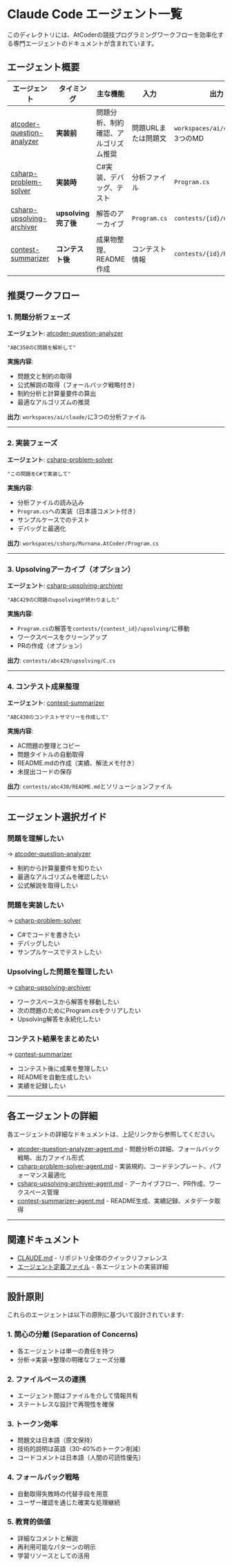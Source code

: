 # Claude Code エージェント一覧

このディレクトリには、AtCoderの競技プログラミングワークフローを効率化する専門エージェントのドキュメントが含まれています。

## エージェント概要

| エージェント | タイミング | 主な機能 | 入力 | 出力 |
|------------|----------|---------|------|------|
| [atcoder-question-analyzer](./atcoder-question-analyzer-agent.md) | **実装前** | 問題分析、制約確認、アルゴリズム推奨 | 問題URLまたは問題文 | `workspaces/ai/claude/`に3つのMD |
| [csharp-problem-solver](./csharp-problem-solver-agent.md) | **実装時** | C#実装、デバッグ、テスト | 分析ファイル | `Program.cs` |
| [csharp-upsolving-archiver](./csharp-upsolving-archiver-agent.md) | **upsolving完了後** | 解答のアーカイブ | `Program.cs` | `contests/{id}/upsolving/` |
| [contest-summarizer](./contest-summarizer-agent.md) | **コンテスト後** | 成果物整理、README作成 | コンテスト情報 | `contests/{id}/README.md` |

## 推奨ワークフロー

### 1. 問題分析フェーズ

**エージェント**: [atcoder-question-analyzer](./atcoder-question-analyzer-agent.md)

```
"ABC350のC問題を解析して"
```

**実施内容**:
- 問題文と制約の取得
- 公式解説の取得（フォールバック戦略付き）
- 制約分析と計算量要件の算出
- 最適なアルゴリズムの推奨

**出力**: `workspaces/ai/claude/`に3つの分析ファイル

---

### 2. 実装フェーズ

**エージェント**: [csharp-problem-solver](./csharp-problem-solver-agent.md)

```
"この問題をC#で実装して"
```

**実施内容**:
- 分析ファイルの読み込み
- `Program.cs`への実装（日本語コメント付き）
- サンプルケースでのテスト
- デバッグと最適化

**出力**: `workspaces/csharp/Murnana.AtCoder/Program.cs`

---

### 3. Upsolvingアーカイブ（オプション）

**エージェント**: [csharp-upsolving-archiver](./csharp-upsolving-archiver-agent.md)

```
"ABC429のC問題のupsolvingが終わりました"
```

**実施内容**:
- `Program.cs`の解答を`contests/{contest_id}/upsolving/`に移動
- ワークスペースをクリーンアップ
- PRの作成（オプション）

**出力**: `contests/abc429/upsolving/C.cs`

---

### 4. コンテスト成果整理

**エージェント**: [contest-summarizer](./contest-summarizer-agent.md)

```
"ABC430のコンテストサマリーを作成して"
```

**実施内容**:
- AC問題の整理とコピー
- 問題タイトルの自動取得
- README.mdの作成（実績、解法メモ付き）
- 未提出コードの保存

**出力**: `contests/abc430/README.md`とソリューションファイル

---

## エージェント選択ガイド

### 問題を理解したい

→ [atcoder-question-analyzer](./atcoder-question-analyzer-agent.md)

- 制約から計算量要件を知りたい
- 最適なアルゴリズムを確認したい
- 公式解説を取得したい

### 問題を実装したい

→ [csharp-problem-solver](./csharp-problem-solver-agent.md)

- C#でコードを書きたい
- デバッグしたい
- サンプルケースでテストしたい

### Upsolvingした問題を整理したい

→ [csharp-upsolving-archiver](./csharp-upsolving-archiver-agent.md)

- ワークスペースから解答を移動したい
- 次の問題のためにProgram.csをクリアしたい
- Upsolving解答を永続化したい

### コンテスト結果をまとめたい

→ [contest-summarizer](./contest-summarizer-agent.md)

- コンテスト後に成果を整理したい
- READMEを自動生成したい
- 実績を記録したい

---

## 各エージェントの詳細

各エージェントの詳細なドキュメントは、上記リンクから参照してください。

- [atcoder-question-analyzer-agent.md](./atcoder-question-analyzer-agent.md) - 問題分析の詳細、フォールバック戦略、出力ファイル形式
- [csharp-problem-solver-agent.md](./csharp-problem-solver-agent.md) - 実装規約、コードテンプレート、パフォーマンス最適化
- [csharp-upsolving-archiver-agent.md](./csharp-upsolving-archiver-agent.md) - アーカイブフロー、PR作成、ワークスペース管理
- [contest-summarizer-agent.md](./contest-summarizer-agent.md) - README生成、実績記録、メタデータ取得

---

## 関連ドキュメント

- [CLAUDE.md](../../../../CLAUDE.md) - リポジトリ全体のクイックリファレンス
- [エージェント定義ファイル](../../../../.claude/agents/) - 各エージェントの実装詳細

---

## 設計原則

これらのエージェントは以下の原則に基づいて設計されています:

### 1. 関心の分離 (Separation of Concerns)
- 各エージェントは単一の責任を持つ
- 分析→実装→整理の明確なフェーズ分離

### 2. ファイルベースの連携
- エージェント間はファイルを介して情報共有
- ステートレスな設計で再現性を確保

### 3. トークン効率
- 問題文は日本語（原文保持）
- 技術的説明は英語（30-40%のトークン削減）
- コードコメントは日本語（人間の可読性優先）

### 4. フォールバック戦略
- 自動取得失敗時の代替手段を用意
- ユーザー確認を通じた確実な処理継続

### 5. 教育的価値
- 詳細なコメントと解説
- 再利用可能なパターンの明示
- 学習リソースとしての活用
